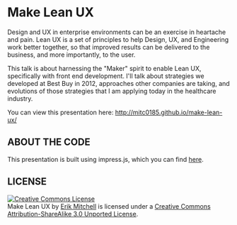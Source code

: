 Make Lean UX
============

Design and UX in enterprise environments can be an exercise in heartache and pain. Lean UX is a set of principles to help Design, UX, and Engineering work better together, so that improved results can be delivered to the business, and more importantly, to the user.

This talk is about harnessing the "Maker" spirit to enable Lean UX, specifically with front end development. I'll talk about strategies we developed at Best Buy in 2012, approaches other companies are taking, and evolutions of those strategies that I am applying today in the healthcare industry.

You can view this presentation here: http://mitc0185.github.io/make-lean-ux/

ABOUT THE CODE
--------------

This presentation is built using impress.js, which you can find [here](http://github.com/bartaz/impress.js).


LICENSE
-------

<div>
<a rel="license" href="http://creativecommons.org/licenses/by-sa/3.0/deed.en_US"><img alt="Creative Commons License" style="border-width:0" src="http://i.creativecommons.org/l/by-sa/3.0/88x31.png" /></a><br /><span xmlns:dct="http://purl.org/dc/terms/" href="http://purl.org/dc/dcmitype/InteractiveResource" property="dct:title" rel="dct:type">Make Lean UX</span> by <a xmlns:cc="http://creativecommons.org/ns#" href="http://ekmitchell.com/" property="cc:attributionName" rel="cc:attributionURL">Erik Mitchell</a> is licensed under a <a rel="license" href="http://creativecommons.org/licenses/by-sa/3.0/deed.en_US">Creative Commons Attribution-ShareAlike 3.0 Unported License</a>.
</div>